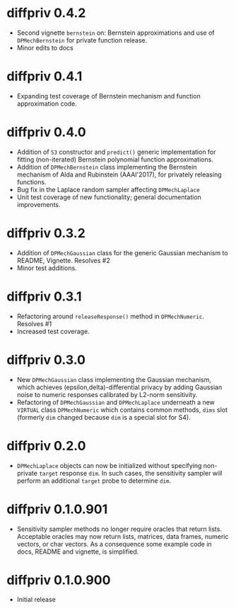 # diffpriv 0.4.2

* Second vignette `bernstein` on: Bernstein approximations and use of `DPMechBernstein` for private function release.
* Minor edits to docs

# diffpriv 0.4.1

* Expanding test coverage of Bernstein mechanism and function approximation code.

# diffpriv 0.4.0

* Addition of `S3` constructor and `predict()` generic implementation for fitting (non-iterated) Bernstein polynomial function approximations.
* Addition of `DPMechBernstein` class implementing the Bernstein mechanism of Alda and Rubinstein (AAAI'2017), for privately releasing functions.
* Bug fix in the Laplace random sampler affecting `DPMechLaplace`
* Unit test coverage of new functionality; general documentation improvements.

# diffpriv 0.3.2

* Addition of `DPMechGaussian` class for the generic Gaussian mechanism to 
README, Vignette. Resolves #2
* Minor test additions.

# diffpriv 0.3.1

* Refactoring around `releaseResponse()` method in `DPMechNumeric`. Resolves #1
* Increased test coverage.

# diffpriv 0.3.0

* New `DPMechGaussian` class implementing the Gaussian mechanism, which 
achieves (epsilon,delta)-differential privacy by adding Gaussian noise to 
numeric responses calibrated by L2-norm sensitivity.
* Refactoring of `DPMechGaussian` and `DPMechLaplace` underneath a new 
`VIRTUAL` class `DPMechNumeric` which contains common methods, `dims` slot 
(formerly `dim` changed because `dim` is a special slot for S4).

# diffpriv 0.2.0

* `DPMechLaplace` objects can now be initialized without specifying 
non-private `target` response `dim`. In such cases, the sensitivity sampler 
will perform an additional `target` probe to determine `dim`.

# diffpriv 0.1.0.901

* Sensitivity sampler methods no longer require oracles that return lists.
Acceptable oracles may now return lists, matrices, data frames, numeric 
vectors, or char vectors. As a consequence some example code in docs, README and vignette, is simplified.

# diffpriv 0.1.0.900

* Initial release
